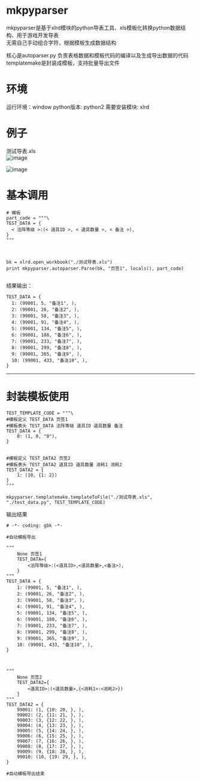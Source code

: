 # mkpyparser
mkpyparser是基于xlrd模块的python导表工具、xls模板化转换python数据结构、用于游戏开发导表  
无需自己手动组合字符，根据模板生成数据结构

核心是autoparser.py 负责表格数据和模板代码的编译以及生成导出数据的代码  
templatemake是封装成模板，支持批量导出文件

# 环境
运行环境：window
python版本: python2
需要安装模块: xlrd

# 例子
测试导表.xls  
![image](https://github.com/Grente/mkpyparser/assets/25632635/9caafd27-6e06-4415-bb4d-895c4bc2f8a0)

![image](https://github.com/Grente/mkpyparser/assets/25632635/256c3188-acbf-4219-acf4-9cd01f02ef67)

# 基本调用

```
# 模板
part_code = """\
TEST_DATA = {
  < 法阵等级 >:(< 道具ID >, < 道具数量 >, < 备注 >),
}
"""



bk = xlrd.open_workbook("./测试导表.xls")
print mkpyparser.autoparser.Parse(bk, "页签1", locals(), part_code)


```

结果输出：
```
TEST_DATA = {
  1: (99001, 5, "备注1", ),
  2: (99001, 26, "备注2", ),
  3: (99001, 58, "备注3", ),
  4: (99001, 91, "备注4", ),
  5: (99001, 134, "备注5", ),
  6: (99001, 188, "备注6", ),
  7: (99001, 233, "备注7", ),
  8: (99001, 299, "备注8", ),
  9: (99001, 365, "备注9", ),
  10: (99001, 433, "备注10", ),
}
```





  
---



  


# 封装模板使用
```
TEST_TEMPLATE_CODE = """\
#模板定义 TEST_DATA 页签1
#模板表头 TEST_DATA 法阵等级 道具ID 道具数量 备注
TEST_DATA = {
	0: (1, 0, "0"),
}


#模板定义 TEST_DATA2 页签2
#模板表头 TEST_DATA2 道具ID 道具数量 消耗1 消耗2
TEST_DATA2 = {
	1: (10, {1: 2})
}
"""

mkpyparser.templatemake.templateToFile("./测试导表.xls", "./test_data.py", TEST_TEMPLATE_CODE)

```


输出结果


```
# -*- coding: gbk -*-

#自动模板导出

"""
	None 页签1
	TEST_DATA={
		<法阵等级>:(<道具ID>,<道具数量>,<备注>),
	}
"""
TEST_DATA = {
	1: (99001, 5, "备注1", ), 
	2: (99001, 26, "备注2", ), 
	3: (99001, 58, "备注3", ), 
	4: (99001, 91, "备注4", ), 
	5: (99001, 134, "备注5", ), 
	6: (99001, 188, "备注6", ), 
	7: (99001, 233, "备注7", ), 
	8: (99001, 299, "备注8", ), 
	9: (99001, 365, "备注9", ), 
	10: (99001, 433, "备注10", ), 
}



"""
	None 页签2
	TEST_DATA2={
		<道具ID>:(<道具数量>,{<消耗1>:<消耗2>})
	}
"""
TEST_DATA2 = {
	99001: (1, {10: 20, }, ), 
	99002: (2, {11: 21, }, ), 
	99003: (3, {12: 22, }, ), 
	99004: (4, {13: 23, }, ), 
	99005: (5, {14: 24, }, ), 
	99006: (6, {15: 25, }, ), 
	99007: (7, {16: 26, }, ), 
	99008: (8, {17: 27, }, ), 
	99009: (9, {18: 28, }, ), 
	99010: (10, {19: 29, }, ), 
}

#自动模板导出结束

```


